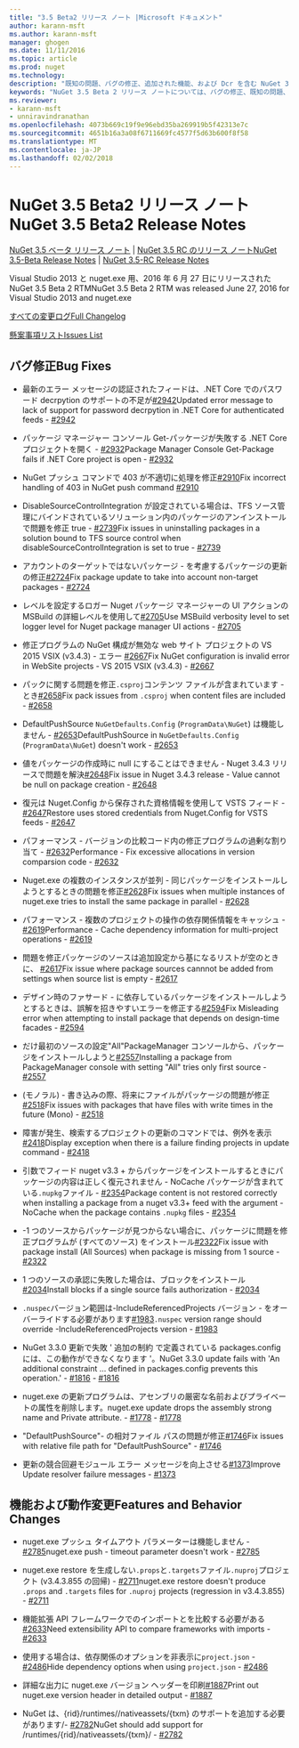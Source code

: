 ```yaml
---
title: "3.5 Beta2 リリース ノート |Microsoft ドキュメント"
author: karann-msft
ms.author: karann-msft
manager: ghogen
ms.date: 11/11/2016
ms.topic: article
ms.prod: nuget
ms.technology: 
description: "既知の問題、バグの修正、追加された機能、および Dcr を含む NuGet 3.5 Beta 2 をリリース ノートです。"
keywords: "NuGet 3.5 Beta 2 リリース ノートについては、バグの修正、既知の問題、機能、Dcr を追加します。"
ms.reviewer:
- karann-msft
- unniravindranathan
ms.openlocfilehash: 4073b669c19f9e96ebd35ba269919b5f42313e7c
ms.sourcegitcommit: 4651b16a3a08f6711669fc4577f5d63b600f8f58
ms.translationtype: MT
ms.contentlocale: ja-JP
ms.lasthandoff: 02/02/2018
---
```

# <a name="nuget-35-beta2-release-notes"></a><span data-ttu-id="b40fe-104">NuGet 3.5 Beta2 リリース ノート</span><span class="sxs-lookup"><span data-stu-id="b40fe-104">NuGet 3.5 Beta2 Release Notes</span></span>

<span data-ttu-id="b40fe-105">[NuGet 3.5 ベータ リリース ノート](../release-notes/nuget-3.5-Beta.md) | [NuGet 3.5 RC のリリース ノート](../release-notes/nuget-3.5-RC.md)</span><span class="sxs-lookup"><span data-stu-id="b40fe-105">[NuGet 3.5-Beta Release Notes](../release-notes/nuget-3.5-Beta.md) | [NuGet 3.5-RC Release Notes](../release-notes/nuget-3.5-RC.md)</span></span>

<span data-ttu-id="b40fe-106">Visual Studio 2013 と nuget.exe 用、2016 年 6 月 27 日にリリースされた NuGet 3.5 Beta 2 RTM</span><span class="sxs-lookup"><span data-stu-id="b40fe-106">NuGet 3.5 Beta 2 RTM was released June 27, 2016 for Visual Studio 2013 and nuget.exe</span></span>

[<span data-ttu-id="b40fe-107">すべての変更ログ</span><span class="sxs-lookup"><span data-stu-id="b40fe-107">Full Changelog</span></span>](https://github.com/NuGet/NuGet.Client/compare/release-3.5.0-beta...release-3.5.0-beta2)

[<span data-ttu-id="b40fe-108">懸案事項リスト</span><span class="sxs-lookup"><span data-stu-id="b40fe-108">Issues List</span></span>](https://github.com/Nuget/Home/issues?q=is%3Aissue+milestone%3A%223.5+Beta2%22+is%3Aclosed)

## <a name="bug-fixes"></a><span data-ttu-id="b40fe-109">バグ修正</span><span class="sxs-lookup"><span data-stu-id="b40fe-109">Bug Fixes</span></span>

* <span data-ttu-id="b40fe-110">最新のエラー メッセージの認証されたフィードは、.NET Core でのパスワード decrpytion のサポートの不足が[#2942](https://github.com/NuGet/Home/issues/2942)</span><span class="sxs-lookup"><span data-stu-id="b40fe-110">Updated error message to lack of support for password decrpytion in .NET Core for authenticated feeds  - [#2942](https://github.com/NuGet/Home/issues/2942)</span></span>

* <span data-ttu-id="b40fe-111">パッケージ マネージャー コンソール Get-パッケージが失敗する .NET Core プロジェクトを開く - [#2932](https://github.com/NuGet/Home/issues/2932)</span><span class="sxs-lookup"><span data-stu-id="b40fe-111">Package Manager Console Get-Package fails if .NET Core project is open - [#2932](https://github.com/NuGet/Home/issues/2932)</span></span>

* <span data-ttu-id="b40fe-112">NuGet プッシュ コマンドで 403 が不適切に処理を修正[#2910](https://github.com/NuGet/Home/issues/2910)</span><span class="sxs-lookup"><span data-stu-id="b40fe-112">Fix incorrect handling of 403 in NuGet push command [#2910](https://github.com/NuGet/Home/issues/2910)</span></span>

* <span data-ttu-id="b40fe-113">DisableSourceControlIntegration が設定されている場合は、TFS ソース管理にバインドされているソリューション内のパッケージのアンインストールで問題を修正 true - [#2739](https://github.com/NuGet/Home/issues/2739)</span><span class="sxs-lookup"><span data-stu-id="b40fe-113">Fix issues in uninstalling packages in a solution bound to TFS source control when disableSourceControlIntegration is set to true - [#2739](https://github.com/NuGet/Home/issues/2739)</span></span>

* <span data-ttu-id="b40fe-114">アカウントのターゲットではないパッケージ - を考慮するパッケージの更新の修正[#2724](https://github.com/NuGet/Home/issues/2724)</span><span class="sxs-lookup"><span data-stu-id="b40fe-114">Fix package update to take into account non-target packages - [#2724](https://github.com/NuGet/Home/issues/2724)</span></span>

* <span data-ttu-id="b40fe-115">レベルを設定するロガー Nuget パッケージ マネージャーの UI アクションの MSBuild の詳細レベルを使用して[#2705](https://github.com/NuGet/Home/issues/2705)</span><span class="sxs-lookup"><span data-stu-id="b40fe-115">Use MSBuild verbosity level to set logger level for Nuget package manager UI actions - [#2705](https://github.com/NuGet/Home/issues/2705)</span></span>

* <span data-ttu-id="b40fe-116">修正プログラムの NuGet 構成が無効な web サイト プロジェクトの VS 2015 VSIX (v3.4.3) - エラー [#2667](https://github.com/NuGet/Home/issues/2667)</span><span class="sxs-lookup"><span data-stu-id="b40fe-116">Fix NuGet configuration is invalid error in WebSite projects - VS 2015 VSIX (v3.4.3) - [#2667](https://github.com/NuGet/Home/issues/2667)</span></span>

* <span data-ttu-id="b40fe-117">パックに関する問題を修正`.csproj`コンテンツ ファイルが含まれています - とき[#2658](https://github.com/NuGet/Home/issues/2658)</span><span class="sxs-lookup"><span data-stu-id="b40fe-117">Fix pack issues from `.csproj` when content files are included - [#2658](https://github.com/NuGet/Home/issues/2658)</span></span>

* <span data-ttu-id="b40fe-118">DefaultPushSource `NuGetDefaults.Config` (`ProgramData\NuGet`) は機能しません - [#2653](https://github.com/NuGet/Home/issues/2653)</span><span class="sxs-lookup"><span data-stu-id="b40fe-118">DefaultPushSource in `NuGetDefaults.Config` (`ProgramData\NuGet`) doesn't work - [#2653](https://github.com/NuGet/Home/issues/2653)</span></span>

* <span data-ttu-id="b40fe-119">値をパッケージの作成時に null にすることはできません - Nuget 3.4.3 リリースで問題を解決[#2648](https://github.com/NuGet/Home/issues/2648)</span><span class="sxs-lookup"><span data-stu-id="b40fe-119">Fix issue in Nuget 3.4.3 release - Value cannot be null on package creation - [#2648](https://github.com/NuGet/Home/issues/2648)</span></span>

* <span data-ttu-id="b40fe-120">復元は Nuget.Config から保存された資格情報を使用して VSTS フィード - [#2647](https://github.com/NuGet/Home/issues/2647)</span><span class="sxs-lookup"><span data-stu-id="b40fe-120">Restore uses stored credentials from Nuget.Config for VSTS feeds - [#2647](https://github.com/NuGet/Home/issues/2647)</span></span>

* <span data-ttu-id="b40fe-121">パフォーマンス - バージョンの比較コード内の修正プログラムの過剰な割り当て - [#2632](https://github.com/NuGet/Home/issues/2632)</span><span class="sxs-lookup"><span data-stu-id="b40fe-121">Performance - Fix excessive allocations in version comparsion code - [#2632](https://github.com/NuGet/Home/issues/2632)</span></span>

* <span data-ttu-id="b40fe-122">Nuget.exe の複数のインスタンスが並列 - 同じパッケージをインストールしようとするときの問題を修正[#2628](https://github.com/NuGet/Home/issues/2628)</span><span class="sxs-lookup"><span data-stu-id="b40fe-122">Fix issues when multiple instances of nuget.exe tries to install the same package in parallel - [#2628](https://github.com/NuGet/Home/issues/2628)</span></span>

* <span data-ttu-id="b40fe-123">パフォーマンス - 複数のプロジェクトの操作の依存関係情報をキャッシュ - [#2619](https://github.com/NuGet/Home/issues/2619)</span><span class="sxs-lookup"><span data-stu-id="b40fe-123">Performance - Cache dependency information for multi-project operations - [#2619](https://github.com/NuGet/Home/issues/2619)</span></span>

* <span data-ttu-id="b40fe-124">問題を修正パッケージのソースは追加設定から基になるリストが空のときに、 [#2617](https://github.com/NuGet/Home/issues/2617)</span><span class="sxs-lookup"><span data-stu-id="b40fe-124">Fix issue where package sources cannnot be added from settings when source list is empty - [#2617](https://github.com/NuGet/Home/issues/2617)</span></span>

* <span data-ttu-id="b40fe-125">デザイン時のファサード - に依存しているパッケージをインストールしようとするときは、誤解を招きやすいエラーを修正する[#2594](https://github.com/NuGet/Home/issues/2594)</span><span class="sxs-lookup"><span data-stu-id="b40fe-125">Fix Misleading error when attempting to install package that depends on design-time facades - [#2594](https://github.com/NuGet/Home/issues/2594)</span></span>

* <span data-ttu-id="b40fe-126">だけ最初のソースの設定"All"PackageManager コンソールから、パッケージをインストールしようと[#2557](https://github.com/NuGet/Home/issues/2557)</span><span class="sxs-lookup"><span data-stu-id="b40fe-126">Installing a package from PackageManager console with setting "All" tries only first source - [#2557](https://github.com/NuGet/Home/issues/2557)</span></span>

* <span data-ttu-id="b40fe-127">(モノラル) - 書き込みの際、将来にファイルがパッケージの問題が修正[#2518](https://github.com/NuGet/Home/issues/2518)</span><span class="sxs-lookup"><span data-stu-id="b40fe-127">Fix issues with packages that have files with write times in the future (Mono) - [#2518](https://github.com/NuGet/Home/issues/2518)</span></span>

* <span data-ttu-id="b40fe-128">障害が発生、検索するプロジェクトの更新のコマンドでは、例外を表示[#2418](https://github.com/NuGet/Home/issues/2418)</span><span class="sxs-lookup"><span data-stu-id="b40fe-128">Display exception when there is a failure finding projects in update command - [#2418](https://github.com/NuGet/Home/issues/2418)</span></span>

* <span data-ttu-id="b40fe-129">引数でフィード nuget v3.3 + からパッケージをインストールするときにパッケージの内容は正しく復元されません - NoCache パッケージが含まれている`.nupkg`ファイル - [#2354](https://github.com/NuGet/Home/issues/2354)</span><span class="sxs-lookup"><span data-stu-id="b40fe-129">Package content is not restored correctly when installing a package from a nuget v3.3+ feed with the argument -NoCache when the package contains `.nupkg` files - [#2354](https://github.com/NuGet/Home/issues/2354)</span></span>

* <span data-ttu-id="b40fe-130">-1 つのソースからパッケージが見つからない場合に、パッケージに問題を修正プログラムが (すべてのソース) をインストール[#2322](https://github.com/NuGet/Home/issues/2322)</span><span class="sxs-lookup"><span data-stu-id="b40fe-130">Fix issue with package install (All Sources) when package is missing from 1 source - [#2322](https://github.com/NuGet/Home/issues/2322)</span></span>

* <span data-ttu-id="b40fe-131">1 つのソースの承認に失敗した場合は、ブロックをインストール[#2034](https://github.com/NuGet/Home/issues/2034)</span><span class="sxs-lookup"><span data-stu-id="b40fe-131">Install blocks if a single source fails authorization - [#2034](https://github.com/NuGet/Home/issues/2034)</span></span>

* <span data-ttu-id="b40fe-132">`.nuspec`バージョン範囲は-IncludeReferencedProjects バージョン - をオーバーライドする必要があります[#1983](https://github.com/NuGet/Home/issues/1983)</span><span class="sxs-lookup"><span data-stu-id="b40fe-132">`.nuspec` version range should override -IncludeReferencedProjects version - [#1983](https://github.com/NuGet/Home/issues/1983)</span></span>

* <span data-ttu-id="b40fe-133">NuGet 3.3.0 更新で失敗 ' 追加の制約 で定義されている packages.config には、この動作ができなくなります '。</span><span class="sxs-lookup"><span data-stu-id="b40fe-133">NuGet 3.3.0 update fails with 'An additional constraint ... defined in packages.config prevents this operation.'</span></span><span data-ttu-id="b40fe-134"> - [#1816](https://github.com/NuGet/Home/issues/1816)</span><span class="sxs-lookup"><span data-stu-id="b40fe-134"> - [#1816](https://github.com/NuGet/Home/issues/1816)</span></span>

* <span data-ttu-id="b40fe-135">nuget.exe の更新プログラムは、アセンブリの厳密な名前およびプライベートの属性を削除します。</span><span class="sxs-lookup"><span data-stu-id="b40fe-135">nuget.exe update drops the assembly strong name and Private attribute.</span></span><span data-ttu-id="b40fe-136"> - [#1778](https://github.com/NuGet/Home/issues/1778)</span><span class="sxs-lookup"><span data-stu-id="b40fe-136"> - [#1778](https://github.com/NuGet/Home/issues/1778)</span></span>

* <span data-ttu-id="b40fe-137">"DefaultPushSource"- の相対ファイル パスの問題が修正[#1746](https://github.com/NuGet/Home/issues/1746)</span><span class="sxs-lookup"><span data-stu-id="b40fe-137">Fix issues with relative file path for "DefaultPushSource" - [#1746](https://github.com/NuGet/Home/issues/1746)</span></span>

* <span data-ttu-id="b40fe-138">更新の競合回避モジュール エラー メッセージを向上させる[#1373](https://github.com/NuGet/Home/issues/1373)</span><span class="sxs-lookup"><span data-stu-id="b40fe-138">Improve Update resolver failure messages - [#1373](https://github.com/NuGet/Home/issues/1373)</span></span>

## <a name="features-and-behavior-changes"></a><span data-ttu-id="b40fe-139">機能および動作変更</span><span class="sxs-lookup"><span data-stu-id="b40fe-139">Features and Behavior Changes</span></span>

* <span data-ttu-id="b40fe-140">nuget.exe プッシュ タイムアウト パラメーターは機能しません - [#2785](https://github.com/NuGet/Home/issues/2785)</span><span class="sxs-lookup"><span data-stu-id="b40fe-140">nuget.exe push - timeout parameter doesn't work  - [#2785](https://github.com/NuGet/Home/issues/2785)</span></span>

* <span data-ttu-id="b40fe-141">nuget.exe restore を生成しない`.props`と`.targets`ファイル`.nuproj`プロジェクト (v3.4.3.855 の回帰) - [#2711](https://github.com/NuGet/Home/issues/2711)</span><span class="sxs-lookup"><span data-stu-id="b40fe-141">nuget.exe restore doesn't produce `.props` and `.targets` files for `.nuproj` projects (regression in v3.4.3.855) - [#2711](https://github.com/NuGet/Home/issues/2711)</span></span>

* <span data-ttu-id="b40fe-142">機能拡張 API フレームワークでのインポートとを比較する必要がある[#2633](https://github.com/NuGet/Home/issues/2633)</span><span class="sxs-lookup"><span data-stu-id="b40fe-142">Need extensibility API to compare frameworks with imports - [#2633](https://github.com/NuGet/Home/issues/2633)</span></span>

* <span data-ttu-id="b40fe-143">使用する場合は、依存関係のオプションを非表示に`project.json`  -  [#2486](https://github.com/NuGet/Home/issues/2486)</span><span class="sxs-lookup"><span data-stu-id="b40fe-143">Hide dependency options when using `project.json` - [#2486](https://github.com/NuGet/Home/issues/2486)</span></span>

* <span data-ttu-id="b40fe-144">詳細な出力に nuget.exe バージョン ヘッダーを印刷[#1887](https://github.com/NuGet/Home/issues/1887)</span><span class="sxs-lookup"><span data-stu-id="b40fe-144">Print out nuget.exe version header in detailed output - [#1887](https://github.com/NuGet/Home/issues/1887)</span></span>

* <span data-ttu-id="b40fe-145">NuGet は、{rid}/runtimes//nativeassets/{txm} のサポートを追加する必要があります/- [#2782](https://github.com/NuGet/Home/issues/2782)</span><span class="sxs-lookup"><span data-stu-id="b40fe-145">NuGet should add support for /runtimes/{rid}/nativeassets/{txm}/ - [#2782](https://github.com/NuGet/Home/issues/2782)</span></span>